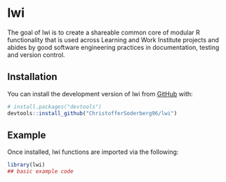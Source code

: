 
<!-- README.md is generated from README.Rmd. Please edit that file -->

# lwi

<!-- badges: start -->
<!-- badges: end -->

The goal of lwi is to create a shareable common core of modular R
functionality that is used across Learning and Work Institute projects
and abides by good software engineering practices in documentation,
testing and version control.

## Installation

You can install the development version of lwi from
[GitHub](https://github.com/) with:

``` r
# install.packages("devtools")
devtools::install_github("ChristofferSoderberg96/lwi")
```

## Example

Once installed, lwi functions are imported via the following:

``` r
library(lwi)
## basic example code
```
